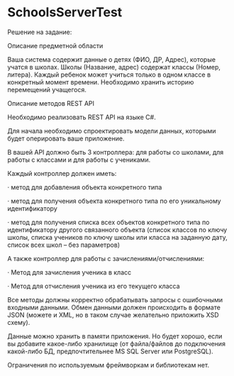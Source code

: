 # SchoolsServerTest
Решение на задание:

Описание предметной области

Ваша система содержит данные о детях (ФИО, ДР, Адрес), которые учатся в школах. Школы (Название, адрес) содержат классы (Номер, литера). Каждый ребенок может учиться только в одном классе в конкретный момент времени. Необходимо хранить историю перемещений учащегося.

Описание методов REST API

Необходимо реализовать REST API на языке C#.

 

Для начала необходимо спроектировать модели данных, которыми будет оперировать ваше приложение.

В вашей API должно быть 3 контроллера: для работы со школами, для работы с классами и для работы с учениками.

Каждый контроллер должен иметь:

·         метод для добавления объекта конкретного типа

·         метод для получения объекта конкретного типа по его уникальному идентификатору

·         метод для получения списка всех объектов конкретного типа по идентификатору другого связанного объекта (список классов по ключу школы, списка учеников по ключу школы или класса на заданную дату, список всех школ – без параметров)

А также контроллер для работы с зачислениями/отчислениями:

·         Метод для зачисления ученика в класс

·         Метод для отчисления ученика из его текущего класса

Все методы должны корректно обрабатывать запросы c ошибочными входными данными. Обмен данными должен происходить в формате JSON (можете и XML, но в таком случае желательно приложить XSD схему).

Данные можно хранить в памяти приложения. Но будет хорошо, если вы добавите какое-либо хранилище (от файла/файлов до подключения какой-либо БД, предпочтительнее MS SQL Server или PostgreSQL).

 

Ограничения по используемым фреймворкам и библиотекам нет.
